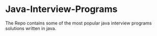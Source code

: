 # Java-Interview-Programs
The Repo contains some of the  most popular java interview programs solutions written in java.
